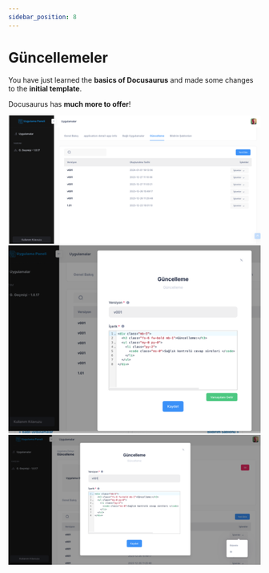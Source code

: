 ```yaml
---
sidebar_position: 8
---
```


# Güncellemeler

You have just learned the **basics of Docusaurus** and made some changes to the **initial template**.

Docusaurus has **much more to offer**!

![Docusaurus Plushie](./media/update00.png)
![Docusaurus Plushie](./media/update01-modal.png)
![Docusaurus Plushie](./media/update02-modal.png)